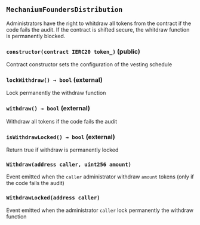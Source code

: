 ## `MechaniumFoundersDistribution`

Administrators have the right to whitdraw all tokens from the contract if the code fails the audit. If the contract is shifted secure, the whitdraw function is permanently blocked.





### `constructor(contract IERC20 token_)` (public)



Contract constructor sets the configuration of the vesting schedule


### `lockWithdraw() → bool` (external)

Lock permanently the withdraw function



### `withdraw() → bool` (external)

Withdraw all tokens if the code fails the audit



### `isWithdrawLocked() → bool` (external)



Return true if withdraw is permanently locked


### `Withdraw(address caller, uint256 amount)`

Event emitted when the `caller` administrator withdraw `amount` tokens (only if the code fails the audit)



### `WithdrawLocked(address caller)`

Event emitted when the administrator `caller` lock permanently the withdraw function





